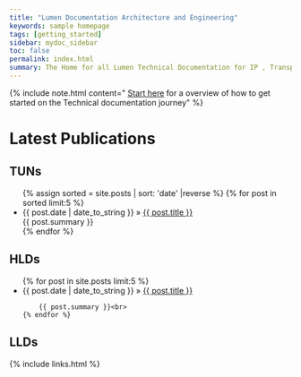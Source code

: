```yaml
---
title: "Lumen Documentation Architecture and Engineering"
keywords: sample homepage
tags: [getting_started]
sidebar: mydoc_sidebar
toc: false
permalink: index.html
summary: The Home for all Lumen Technical Documentation for IP , Transport, Metro , Voice and Access networks. The home for Technology Update Notifications(TUNs) , High Level Designs (HLDs), Low Level Designs (LLDs), Device Configuration Templates (DCTs) and Service Configuration Template (SCTs).
---
```


{% include note.html content=" [Start here](mydoc_getting_started.html) for a overview of how to get started on the Technical documentation journey" %}

# Latest Publications

## TUNs

<ul >
{% assign sorted = site.posts | sort: 'date' |reverse %}
    {% for post in sorted limit:5 %}
    <li><span>{{ post.date | date_to_string }} </span> &raquo; <a href="{{ base.url }}{{ post.url }}">{{ post.title }}</a></li>
    {{ post.summary }}<br>
    {% endfor %}
</ul>

## HLDs

<ul >
    {% for post in site.posts limit:5 %}
    <li><span>{{ post.date | date_to_string }} </span> &raquo; <a href="{{ base.url }}{{ post.url }}">{{ post.title }}</a></li>

        {{ post.summary }}<br>
    {% endfor %}
</ul>


## LLDs


{% include links.html %}
